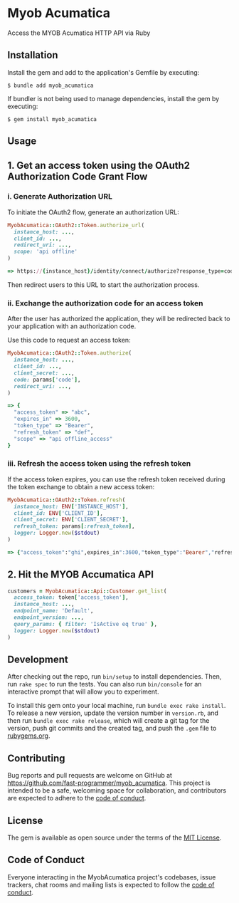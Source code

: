 # Myob Acumatica

Access the MYOB Acumatica HTTP API via Ruby

## Installation

Install the gem and add to the application's Gemfile by executing:

    $ bundle add myob_acumatica

If bundler is not being used to manage dependencies, install the gem by executing:

    $ gem install myob_acumatica

## Usage

## 1. Get an access token using the OAuth2 Authorization Code Grant Flow

### i. Generate Authorization URL

To initiate the OAuth2 flow, generate an authorization URL:

```ruby
MyobAcumatica::OAuth2::Token.authorize_url(
  instance_host: ...,
  client_id: ...,
  redirect_uri: ...,
  scope: 'api offline'
)

=> https://{instance_host}/identity/connect/authorize?response_type=code&client_id={client_id}&redirect_uri={redirect_uri}&scope=api+offline_access
```

Then redirect users to this URL to start the authorization process.

### ii. Exchange the authorization code for an access token

After the user has authorized the application, they will be redirected back to your application with an authorization code.

Use this code to request an access token:

```ruby
MyobAcumatica::OAuth2::Token.authorize(
  instance_host: ...,
  client_id: ...,
  client_secret: ...,
  code: params['code'],
  redirect_uri: ...,
)

=> {
  "access_token" => "abc",
  "expires_in" => 3600,
  "token_type" => "Bearer",
  "refresh_token" => "def",
  "scope" => "api offline_access"
}
```


### iii. Refresh the access token using the refresh token

If the access token expires, you can use the refresh token received during the token exchange to obtain a new access token:

```ruby
MyobAcumatica::OAuth2::Token.refresh(
  instance_host: ENV['INSTANCE_HOST'],
  client_id: ENV['CLIENT_ID'],
  client_secret: ENV['CLIENT_SECRET'],
  refresh_token: params[:refresh_token],
  logger: Logger.new($stdout)
)

=> {"access_token":"ghi",expires_in":3600,"token_type":"Bearer","refresh_token":"jkl","scope":"api offline_access"}
```

## 2. Hit the MYOB Accumatica API

```ruby
customers = MyobAcumatica::Api::Customer.get_list(
  access_token: token['access_token'],
  instance_host: ...,
  endpoint_name: 'Default',
  endpoint_version: ...,
  query_params: { filter: 'IsActive eq true' },
  logger: Logger.new($stdout)
)
```

## Development

After checking out the repo, run `bin/setup` to install dependencies. Then, run `rake spec` to run the tests. You can also run `bin/console` for an interactive prompt that will allow you to experiment.

To install this gem onto your local machine, run `bundle exec rake install`. To release a new version, update the version number in `version.rb`, and then run `bundle exec rake release`, which will create a git tag for the version, push git commits and the created tag, and push the `.gem` file to [rubygems.org](https://rubygems.org).

## Contributing

Bug reports and pull requests are welcome on GitHub at https://github.com/fast-programmer/myob_acumatica. This project is intended to be a safe, welcoming space for collaboration, and contributors are expected to adhere to the [code of conduct](https://github.com/fast-programmer/myob_acumatica/blob/master/CODE_OF_CONDUCT.md).

## License

The gem is available as open source under the terms of the [MIT License](https://opensource.org/licenses/MIT).

## Code of Conduct

Everyone interacting in the MyobAcumatica project's codebases, issue trackers, chat rooms and mailing lists is expected to follow the [code of conduct](https://github.com/fast-programmer/myob_acumatica/blob/master/CODE_OF_CONDUCT.md).
